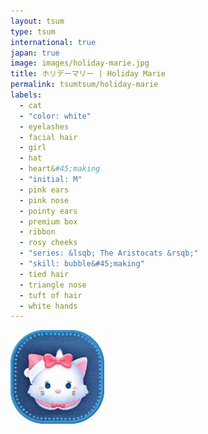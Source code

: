 ```yaml
---
layout: tsum
type: tsum
international: true
japan: true
image: images/holiday-marie.jpg
title: ホリデーマリー | Holiday Marie
permalink: tsumtsum/holiday-marie
labels:
  - cat
  - "color: white"
  - eyelashes
  - facial hair
  - girl
  - hat
  - heart&#45;making
  - "initial: M"
  - pink ears
  - pink nose
  - pointy ears
  - premium box
  - ribbon
  - rosy cheeks
  - "series: &lsqb; The Aristocats &rsqb;"
  - "skill: bubble&#45;making"
  - tied hair
  - triangle nose
  - tuft of hair
  - white hands
---
```

<img class="ui image" src="../images/holiday-marie.jpg">
